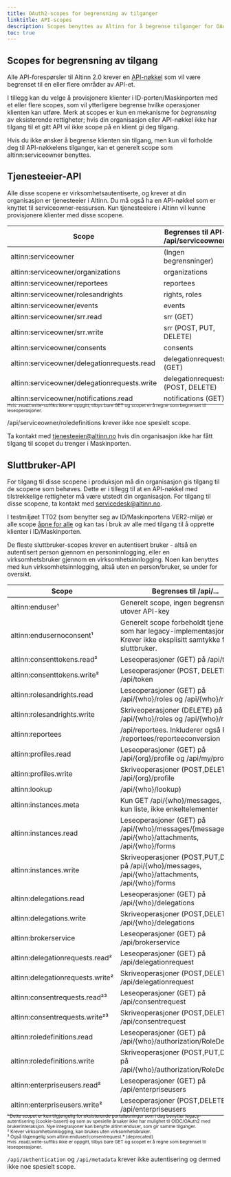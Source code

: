 ```yaml
---
title: OAuth2-scopes for begrensning av tilganger
linktitle: API-scopes
description: Scopes benyttes av Altinn for å begrense tilganger for OAuth2-klienter.
toc: true
---
```


## Scopes for begrensning av tilgang

Alle API-forespørsler til Altinn 2.0 krever en [API-nøkkel](https://digdir.apps.altinn.no/digdir/be-om-api-nokkel/) som vil være begrenset til en eller flere områder av API-et. 

I tillegg kan du velge å provisjonere klienter i ID-porten/Maskinporten med et eller flere scopes, som vil ytterligere begrense hvilke operasjoner klienten kan utføre.
Merk at scopes er kun en mekanisme for _begrensning_ av eksisterende rettigheter; hvis din organisasjon eller API-nøkkel
ikke har tilgang til et gitt API vil ikke scope på en klient gi deg tilgang.

Hvis du ikke ønsker å begrense klienten sin tilgang, men kun vil forholde deg til API-nøkkelens tilganger, kan et generelt scope som altinn:serviceowner benyttes.

## Tjenesteeier-API

Alle disse scopene er virksomhetsautentiserte, og krever at din organisasjon er tjenesteeier i Altinn.
Du må også ha en API-nøkkel som er knyttet til serviceowner-ressursen. Kun tjenesteeiere i Altinn vil kunne provisjonere klienter med disse scopene. 

| Scope                                        | Begrenses til API-et /api/serviceowner/... |
| -------------------------------------------- | ------------------------------------------ |
| altinn:serviceowner                          | (Ingen begrensninger)                      |
| altinn:serviceowner/organizations            | organizations                              |
| altinn:serviceowner/reportees                | reportees                                  |
| altinn:serviceowner/rolesandrights           | rights, roles                              |
| altinn:serviceowner/events                   | events                                     |
| altinn:serviceowner/srr.read                 | srr (GET)                                  |
| altinn:serviceowner/srr.write                | srr (POST, PUT, DELETE)                    |
| altinn:serviceowner/consents                 | consents                                   |
| altinn:serviceowner/delegationrequests.read  | delegationrequests (GET)                   |
| altinn:serviceowner/delegationrequests.write | delegationrequests (POST, DELETE)          |
| altinn:serviceowner/notifications.read       | notifications (GET)                        |

<p style="font-size: 74%; margin-top: -2em;">
Hvis .read/.write-suffiks ikke er oppgitt, tilbys bare GET og scopet er å regne som begrenset til leseoperasjoner.

/api/serviceowner/roledefinitions krever ikke noe spesielt scope.
</p>

Ta kontakt med [tjenesteeier@altinn.no](mailto:tjenesteeier@altinn.no?subject=Tilgang%20til%20tjenesteierscope%20i%20Maskinporten)
hvis din organisasjon ikke har fått tilgang til scopet du trenger i Maskinporten.

## Sluttbruker-API

For tilgang til disse scopene i produksjon må din organisasjon gis tilgang til de scopene som behøves. Dette er i tillegg til at en API-nøkkel med 
tilstrekkelige rettigheter må være utstedt din organisasjon. For tilgang til disse scopene, ta kontakt med servicedesk@altinn.no.

I testmiljøet TT02 (som benytter seg av ID/Maskinportens VER2-miljø) er alle scope [åpne for alle](https://docs.digdir.no/oidc_api_admin_maskinporten.html#whitelisting-av-tilgang) og
kan tas i bruk av alle med tilgang til å opprette klienter i ID/Maskinporten.

De fleste sluttbruker-scopes krever en autentisert bruker - altså en autentisert person gjennom en personinnlogging, eller en virksomhetsbruker gjennom en virksomhetsinnlogging. Noen kan benyttes med kun virksomhetsinnlogging, altså uten en person/bruker, se under for oversikt.

| Scope                                         | Begrenses til /api/...       
| --------------------------------------------- | ----------------------------- 
| altinn:enduser¹                               |Generelt scope, ingen begrensninger utover API-key
| altinn:endusernoconsent¹                      |Generelt scope forbeholdt tjenesteeiere som har legacy-implementasjoner. Krever ikke eksplisitt samtykke fra sluttbruker.
| altinn:consenttokens.read²                    |Leseoperasjoner (GET) på /api/token
| altinn:consenttokens.write²                   |Leseoperasjoner (POST, DELETE) på /api/token
| altinn:rolesandrights.read                    |Leseoperasjoner (GET) på /api/{who}/roles og /api/{who}/rights
| altinn:rolesandrights.write                   |Skriveoperasjoner (DELETE) på /api/{who}/roles og /api/{who}/rights
| altinn:reportees                              |/api/reportees. Inkluderer også POST /reportees/reporteeconversion
| altinn:profiles.read                          |Leseoperasjoner (GET) på /api/{org}/profile og /api/my/profile
| altinn:profiles.write                         |Skriveoperasjoner (POST,DELETE) på /api/{org}/profile
| altinn:lookup                                 |/api/{who}/lookup)
| altinn:instances.meta                         |Kun GET /api/{who}/messages, altså kun liste, ikke enkeltelementer
| altinn:instances.read                         |Leseoperasjoner (GET) på /api/{who}/messages/{messageId}, /api/{who}/attachments, /api/{who}/forms
| altinn:instances.write                        |Skriveoperasjoner (POST,PUT,DELETE) på /api/{who}/messages, /api/{who}/attachments, /api/{who}/forms
| altinn:delegations.read                       |Leseoperasjoner (GET) på /api/{who}/delegations
| altinn:delegations.write                      |Skriveoperasjoner (POST,DELETE) på /api/{who}/delegations
| altinn:brokerservice                          |Leseoperasjoner (GET) på /api/brokerservice
| altinn:delegationrequests.read²               |Leseoperasjoner (GET) på /api/delegationrequest 
| altinn:delegationrequests.write²              |Skriveoperasjoner (POST,DELETE) på /api/delegationrequest
| altinn:consentrequests.read²³                 |Leseoperasjoner (GET) på /api/consentrequest 
| altinn:consentrequests.write²³                |Skriveoperasjoner (POST,DELETE) på /api/consentrequest
| altinn:roledefinitions.read                   |Leseoperasjoner (GET) på /api/{who}/authorization/RoleDefinitions
| altinn:roledefinitions.write                  |Skriveoperasjoner (POST,PUT,DELETE) på /api/{who}/authorization/RoleDefinitions
| altinn:enterpriseusers.read²                  |Leseoperasjoner (GET) på /api/enterpriseusers
| altinn:enterpriseusers.write²                 |Leseoperasjoner (POST,DELETE) på /api/enterpriseusers

<p style="font-size: 74%; margin-top: -2em;">
¹ Dette scopet er kun tilgjengelig for eksisterende portalløsninger som i dag benytter legacy-autentisering (cookie-basert) og som av spesielle årsaker ikke har mulighet til OIDC/OAuth2 med brukerinteraksjon. Nye integrasjoner kan benytte altinn:enduser, som gir samme tilganger.<br>
² Krever virksomhetsinnlogging, kan brukes uten virksomhetsbruker.<br>
³ Også tilgjengelig som altinn:enduser/consentrequest.* (deprecated)<br>
Hvis .read/.write-suffiks ikke er oppgitt, tilbys bare GET og scopet er å regne som begrenset til leseoperasjoner.
</p>

`/api/authentication` og `/api/metadata` krever ikke autentisering og dermed ikke noe spesielt scope. 

